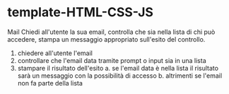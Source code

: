 # template-HTML-CSS-JS

Mail
Chiedi all'utente la sua email,
controlla che sia nella lista di chi può accedere,
stampa un messaggio appropriato sull'esito del controllo.

1. chiedere all'utente l'email
2. controllare che l'email data tramite prompt o input sia in una lista
3. stampare il risultato dell'esito
    a. se l'email data è nella lista il risultato sarà un messaggio con la possibilità di accesso
    b. altrimenti se l'email non fa parte della lista 